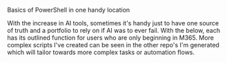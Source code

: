 Basics of PowerShell in one handy location

With the increase in AI tools, sometimes it's handy just to have one source of truth and a portfolio to rely on if AI was to ever fail.
With the below, each has its outlined function for users who are only beginning in M365.
More complex scripts I've created can be seen in the other repo's I'm generated which will tailor towards more complex tasks or automation flows.


